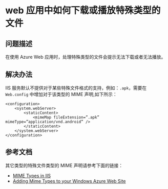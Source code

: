 <properties
	pageTitle="web 应用中如何下载或播放特殊类型的文件"
	description="web 应用中如何下载或播放特殊类型的文件"
	service=""
	resource="webapps"
	authors=""
	displayOrder=""
	selfHelpType=""
    supportTopicIds=""
    productPesIds=""
    resourceTags="Web Apps, MIME"
    cloudEnvironments="MoonCake" />
<tags
	ms.service="app-service-web-aog"
	ms.date=""
	wacn.date="1/20/2017" />
# web 应用中如何下载或播放特殊类型的文件

## **问题描述**

在使用 Azure Web 应用时，处理特殊类型的文件会提示无法下载或者无法播放。

## **解决办法**

IIS 服务默认不提供对于某些特殊文件格式的支持，例如：`.apk`，需要在 `Web.config` 中增加对于该类型的 MIME 声明,如下所示：

	<configuration>
		<system.webServer>
			<staticContent>
				<mimeMap fileExtension=”.apk” mimeType=”application/vnd.android” />
			</staticContent>
		</system.webServer>
	</configuration>

## **参考文档**

其它类型的特殊文件类型的 MIME 声明请参考下面的链接：<br>
- [MIME Types in IIS](https://msdn.microsoft.com/en-us/library/bb742440.aspx)<br>
- [Adding Mime Types to your Windows Azure Web Site](https://blogs.iis.net/richma/adding-mime-types-to-your-windows-azure-web-site)

